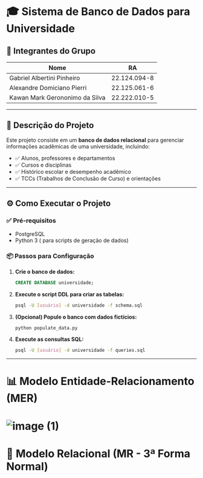 # 🎓 Sistema de Banco de Dados para Universidade

## 👥 Integrantes do Grupo

| Nome                                  | RA             |
|---------------------------------------|----------------|
| Gabriel Albertini Pinheiro           | 22.124.094-8   |
| Alexandre Domiciano Pierri           | 22.125.061-6   |
| Kawan Mark Gerononimo da Silva       | 22.222.010-5   |

---

## 📌 Descrição do Projeto

Este projeto consiste em um **banco de dados relacional** para gerenciar informações acadêmicas de uma universidade, incluindo:

- ✅ Alunos, professores e departamentos  
- ✅ Cursos e disciplinas  
- ✅ Histórico escolar e desempenho acadêmico  
- ✅ TCCs (Trabalhos de Conclusão de Curso) e orientações  

---

## ⚙️ Como Executar o Projeto

### ✅ Pré-requisitos

- PostgreSQL  
- Python 3 ( para scripts de geração de dados)

### 📦 Passos para Configuração

1. **Crie o banco de dados:**

    ```sql
    CREATE DATABASE universidade;
    ```

2. **Execute o script DDL para criar as tabelas:**

    ```bash
    psql -U [usuário] -d universidade -f schema.sql
    ```

3. **(Opcional) Popule o banco com dados fictícios:**

    ```bash
    python populate_data.py
    ```

4. **Execute as consultas SQL:**

    ```bash
    psql -U [usuário] -d universidade -f queries.sql
    ```

---

# 📊 Modelo Entidade-Relacionamento (MER)
# ![image (1)](https://github.com/user-attachments/assets/0df05408-86db-4703-b3a8-27fc81d3c62d)


# 🧩 Modelo Relacional (MR - 3ª Forma Normal)


